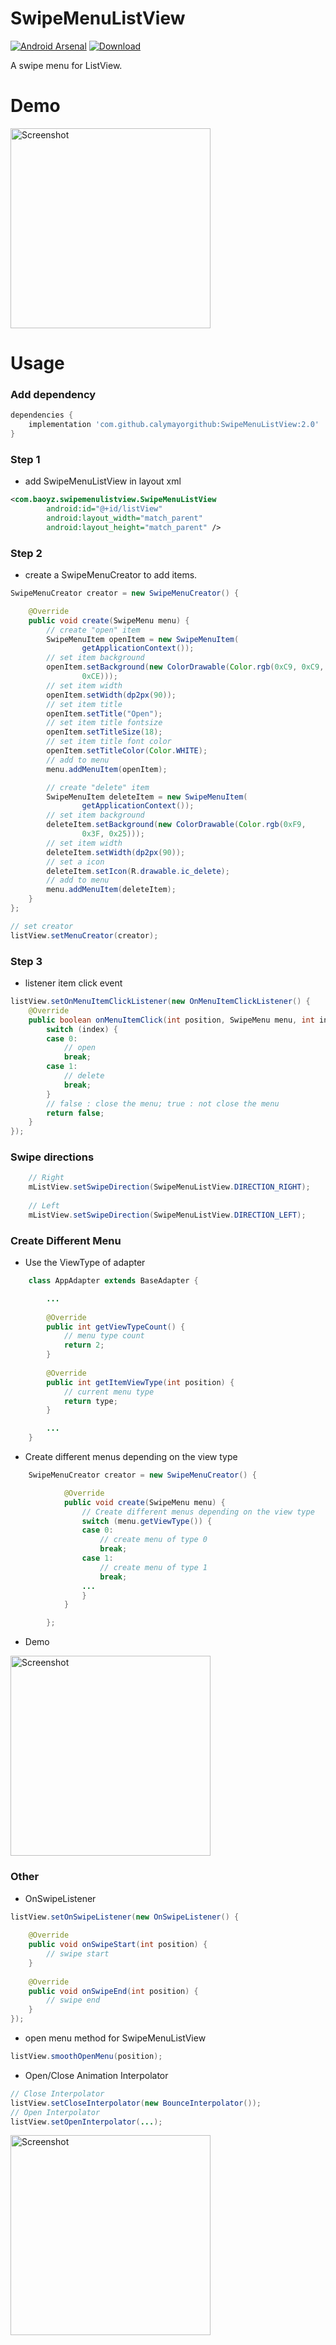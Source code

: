 SwipeMenuListView
=================
[![Android Arsenal](https://img.shields.io/badge/Android%20Arsenal-SwipeMenuListView-brightgreen.svg?style=flat)](https://android-arsenal.com/details/1/912)
[ ![Download](https://api.bintray.com/packages/baoyongzhang/maven/SwipeMenuListView/images/download.svg) ](https://bintray.com/baoyongzhang/maven/SwipeMenuListView/_latestVersion)

A swipe menu for ListView.

# Demo
<p>
   <img src="https://raw.githubusercontent.com/baoyongzhang/SwipeMenuListView/master/demo.gif" width="320" alt="Screenshot"/>
</p>

# Usage

### Add dependency

```groovy
dependencies {
    implementation 'com.github.calymayorgithub:SwipeMenuListView:2.0'
}
```

### Step 1

* add SwipeMenuListView in layout xml

```xml
<com.baoyz.swipemenulistview.SwipeMenuListView
        android:id="@+id/listView"
        android:layout_width="match_parent"
        android:layout_height="match_parent" />
```

### Step 2

* create a SwipeMenuCreator to add items.

```java
SwipeMenuCreator creator = new SwipeMenuCreator() {

	@Override
	public void create(SwipeMenu menu) {
		// create "open" item
		SwipeMenuItem openItem = new SwipeMenuItem(
				getApplicationContext());
		// set item background
		openItem.setBackground(new ColorDrawable(Color.rgb(0xC9, 0xC9,
				0xCE)));
		// set item width
		openItem.setWidth(dp2px(90));
		// set item title
		openItem.setTitle("Open");
		// set item title fontsize
		openItem.setTitleSize(18);
		// set item title font color
		openItem.setTitleColor(Color.WHITE);
		// add to menu
		menu.addMenuItem(openItem);

		// create "delete" item
		SwipeMenuItem deleteItem = new SwipeMenuItem(
				getApplicationContext());
		// set item background
		deleteItem.setBackground(new ColorDrawable(Color.rgb(0xF9,
				0x3F, 0x25)));
		// set item width
		deleteItem.setWidth(dp2px(90));
		// set a icon
		deleteItem.setIcon(R.drawable.ic_delete);
		// add to menu
		menu.addMenuItem(deleteItem);
	}
};

// set creator
listView.setMenuCreator(creator);
```

### Step 3

* listener item click event

```java
listView.setOnMenuItemClickListener(new OnMenuItemClickListener() {
	@Override
	public boolean onMenuItemClick(int position, SwipeMenu menu, int index) {
		switch (index) {
		case 0:
			// open
			break;
		case 1:
			// delete
			break;
		}
		// false : close the menu; true : not close the menu
		return false;
	}
});
```

### Swipe directions

```java
	// Right
	mListView.setSwipeDirection(SwipeMenuListView.DIRECTION_RIGHT);
	
	// Left
	mListView.setSwipeDirection(SwipeMenuListView.DIRECTION_LEFT);
```

### Create Different Menu

* Use the ViewType of adapter

```java
	class AppAdapter extends BaseAdapter {

		...
		
		@Override
		public int getViewTypeCount() {
			// menu type count
			return 2;
		}
		
		@Override
		public int getItemViewType(int position) {
			// current menu type
			return type;
		}

		...
	}
```

* Create different menus depending on the view type

```java
	SwipeMenuCreator creator = new SwipeMenuCreator() {

			@Override
			public void create(SwipeMenu menu) {
				// Create different menus depending on the view type
				switch (menu.getViewType()) {
				case 0:
					// create menu of type 0
					break;
				case 1:
					// create menu of type 1
					break;
				...
				}
			}

		};
```

* Demo

<p>

<img src="https://raw.githubusercontent.com/baoyongzhang/SwipeMenuListView/master/demo3.gif" width="320" alt="Screenshot"/>
</p>

### Other

* OnSwipeListener

```java
listView.setOnSwipeListener(new OnSwipeListener() {
			
	@Override
	public void onSwipeStart(int position) {
		// swipe start
	}
	
	@Override
	public void onSwipeEnd(int position) {
		// swipe end
	}
});
```

* open menu method for SwipeMenuListView

```java
listView.smoothOpenMenu(position);
```

* Open/Close Animation Interpolator

```java
// Close Interpolator
listView.setCloseInterpolator(new BounceInterpolator());
// Open Interpolator
listView.setOpenInterpolator(...);
```  
  

<p>
   <img src="demo2.gif" width="320" alt="Screenshot"/>
</p>

